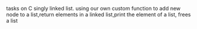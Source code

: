 tasks on C singly linked list. using our own custom function to add new node to a list,return elements in a linked list,print the element of a list, frees a list
